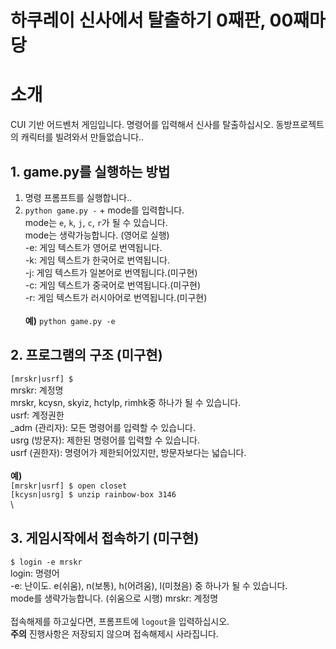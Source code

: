 # 하쿠레이 신사에서 탈출하기 0째판, 00째마당

# 소개
 CUI 기반 어드벤처 게임입니다.
 명령어를 입력해서 신사를 탈출하십시오.
 동방프로젝트의 캐릭터를 빌려와서 만들없습니다..

## 1. game.py를 실행하는 방법
 1. 명령 프롬프트를 실행합니다..
 2. ``python game.py -`` + mode를 입력합니다.\
 mode는 ``e``, ``k``, ``j``, ``c``, ``r``가 될 수 있습니다. \
 mode는 생략가능합니다. (영어로 실행)\
 -e: 게임 텍스트가 영어로 번역됩니다.\
 -k: 게임 텍스트가 한국어로 번역됩니다.\
 -j: 게임 텍스트가 일본어로 번역됩니다.(미구현)\
 -c: 게임 텍스트가 중국어로 번역됩니다.(미구현)\
 -r: 게임 텍스트가 러시아어로 번역됩니다.(미구현)\
 \
 **예)** ``python game.py -e``

## 2. 프로그램의 구조 (미구현)
 ``[mrskr|usrf] $ ``\
 mrskr: 계정명\
   mrskr, kcysn, skyiz, hctylp, rimhk중 하나가 될 수 있습니다.\
 usrf: 계정권한\
   \_adm (관리자): 모든 명령어를 입력할 수 있습니다.\
   usrg (방문자): 제한된 명령어를 입력할 수 있습니다.\
   usrf (권한자): 명령어가 제한되어있지만, 방문자보다는 넓습니다.\
 \
 **예)**\
 ``[mrskr|usrf] $ open closet``\
 ``[kcysn|usrg] $ unzip rainbow-box 3146``\
 \
## 3. 게임시작에서 접속하기 (미구현)
 ``$ login -e mrskr``\
 login: 명령어\
 -e: 난이도. e(쉬움), n(보통), h(어려움), l(미쳤음) 중 하나가 될 수 있습니다.\
 mode를 생략가능합니다. (쉬움으로 시행)
 mrskr: 계정명\
 \
 접속해제를 하고싶다면, 프롬프트에 ``logout``을 입력하십시오.\
 **주의** 진행사항은 저장되지 않으며 접속해제시 사라집니다.
